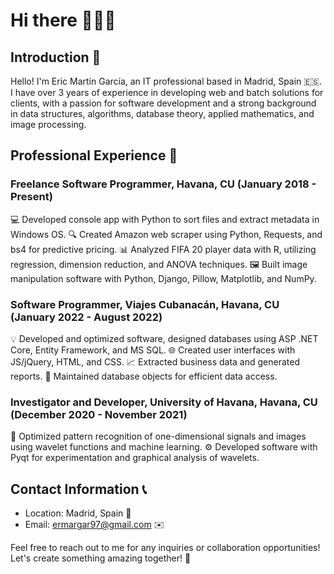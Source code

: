 # Hi there 👋🏻✨

## Introduction 🌟
Hello! I'm Eric Martín García, an IT professional based in Madrid, Spain 🇪🇸. I have over 3 years of experience in developing web and batch solutions for clients, with a passion for software development and a strong background in data structures, algorithms, database theory, applied mathematics, and image processing.

## Professional Experience 💼
### Freelance Software Programmer, Havana, CU (January 2018 - Present)
💻 Developed console app with Python to sort files and extract metadata in Windows OS.
🔍 Created Amazon web scraper using Python, Requests, and bs4 for predictive pricing.
📊 Analyzed FIFA 20 player data with R, utilizing regression, dimension reduction, and ANOVA techniques.
🖼️ Built image manipulation software with Python, Django, Pillow, Matplotlib, and NumPy.

### Software Programmer, Viajes Cubanacán, Havana, CU (January 2022 - August 2022)
💡 Developed and optimized software, designed databases using ASP .NET Core, Entity Framework, and MS SQL.
🌐 Created user interfaces with JS/jQuery, HTML, and CSS.
📈 Extracted business data and generated reports.
🔧 Maintained database objects for efficient data access.

### Investigator and Developer, University of Havana, Havana, CU (December 2020 - November 2021)
🔬 Optimized pattern recognition of one-dimensional signals and images using wavelet functions and machine learning.
⚙️ Developed software with Pyqt for experimentation and graphical analysis of wavelets.

## Contact Information 📞
- Location: Madrid, Spain 📍
- Email: ermargar97@gmail.com ✉️

Feel free to reach out to me for any inquiries or collaboration opportunities! Let's create something amazing together! 🚀
